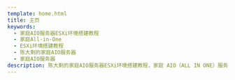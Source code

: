 ```yaml
---
template: home.html
title: 主页
keywords: 
  - 家庭AIO服务器ESXi环境搭建教程
  - 家庭All-in-One
  - ESXi环境搭建教程
  - 陈大剩的家庭AIO服务器
  - 家庭AIO服务器
description: 陈大剩的家庭AIO服务器ESXi环境搭建教程，家庭 AIO（ALL IN ONE）服务器，充当 个人开发服务器（K8S、云计算）、家庭影音中心、全家网络覆盖、人工智能服务器 功能。
---
```

